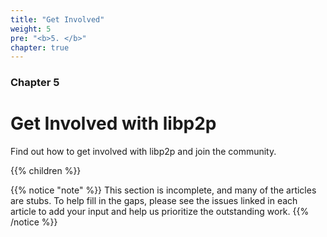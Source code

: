 ```yaml
---
title: "Get Involved"
weight: 5
pre: "<b>5. </b>"
chapter: true
---
```


### Chapter 5

# Get Involved with libp2p

Find out how to get involved with libp2p and join the community.

{{% children %}}

{{% notice "note" %}}
This section is incomplete, and many of the articles are stubs. To help fill in
the gaps, please see the issues linked in each article to add your input and
help us prioritize the outstanding work.
{{% /notice %}}
